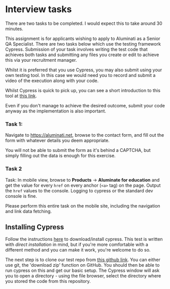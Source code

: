 # Interview tasks
There are two tasks to be completed. I would expect this to take around 30 minutes.

This assignment is for applicants wishing to apply to Aluminati as a Senior QA Specialist. There are two tasks below which use the testing framework Cypress. Submission of your task involves writing the test code that achieves both tasks and submitting any files you create or edit to achieve this via your recruitment manager.

Whilst it is preferred that you use Cypress, you may also submit using your own testing tool. In this case we would need you to record and submit a video of the execution along with your code.

Whilst Cypress is quick to pick up, you can see a short introduction to this tool at [this link](https://youtu.be/VvLocgtCQnY?list=PL8GlT7H3xOcKBEDLXwJPE1jwZ_Z4oh6Rk&t=69).

Even if you don't manage to achieve the desired outcome, submit your code anyway as the implementation is also important.

### Task 1:
Navigate to https://aluminati.net, browse to the contact form, and fill out the form with whatever details you deem appropriate.

You will not be able to submit the form as it's behind a CAPTCHA, but simply filling out the data is enough for this exercise.

### Task 2
Task: In mobile view, browse to **Products** → **Aluminate for education** and get the value for every `href` on every anchor (`<a>` tag) on the page.
Output the `href` values to the console. Logging to cypress or the standard dev console is fine.

Please perform this entire task on the mobile site, including the navigation and link data fetching.

## Installing Cypress
Follow the instructions [here](https://docs.cypress.io/guides/getting-started/installing-cypress#Direct-download) to download/install cypress. This test is written with _direct installation_ in mind, but if you're more comfortable with a different method and you can make it work, you're welcome to do so.

The next step is to clone our test repo from [this github link](https://github.com/Aluminati/cypress-interview). You can either use git, the 'download zip' function on GitHub. You should then be able to run cypress on this and get our basic setup. The Cypress window will ask you to open a directory - using the file browser, select the directory where you stored the code from this repository.
